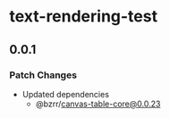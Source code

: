 # text-rendering-test

## 0.0.1

### Patch Changes

- Updated dependencies
  - @bzrr/canvas-table-core@0.0.23
